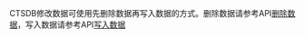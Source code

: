 CTSDB修改数据可使用先删除数据再写入数据的方式。删除数据请参考API[删除数据](https://cloud.tencent.com/document/product/652/14559)，写入数据请参考API[写入数据](https://cloud.tencent.com/document/product/652/13608)